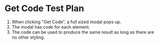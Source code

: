 # Get Code Test Plan

1. When clicking "Get Code", a full sized modal pops up.
2. The modal has code for each element.
3. The code can be used to produce the same result as long as there are no other styling.